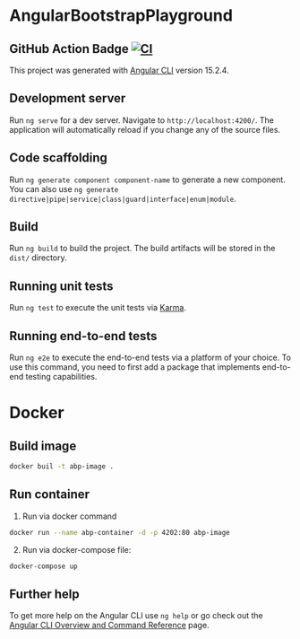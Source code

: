 # AngularBootstrapPlayground
## GitHub Action Badge [![CI](https://github.com/alexIslander/angular-bootstrap-playground/actions/workflows/ci.yml/badge.svg)](https://github.com/alexIslander/angular-bootstrap-playground/actions/workflows/ci.yml)


This project was generated with [Angular CLI](https://github.com/angular/angular-cli) version 15.2.4.

## Development server

Run `ng serve` for a dev server. Navigate to `http://localhost:4200/`. The application will automatically reload if you change any of the source files.

## Code scaffolding

Run `ng generate component component-name` to generate a new component. You can also use `ng generate directive|pipe|service|class|guard|interface|enum|module`.

## Build

Run `ng build` to build the project. The build artifacts will be stored in the `dist/` directory.

## Running unit tests

Run `ng test` to execute the unit tests via [Karma](https://karma-runner.github.io).

## Running end-to-end tests

Run `ng e2e` to execute the end-to-end tests via a platform of your choice. To use this command, you need to first add a package that implements end-to-end testing capabilities.

# Docker

## Build image

```bash
docker buil -t abp-image .
```

## Run container

1. Run via docker command
```bash
docker run --name abp-container -d -p 4202:80 abp-image
```
2. Run via docker-compose file:
```bash
docker-compose up
```

## Further help

To get more help on the Angular CLI use `ng help` or go check out the [Angular CLI Overview and Command Reference](https://angular.io/cli) page.
